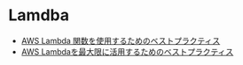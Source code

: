 # Lamdba
- [AWS Lambda 関数を使用するためのベストプラクティス](https://docs.aws.amazon.com/ja_jp/lambda/latest/dg/best-practices.html#function-code)
- [AWS Lambdaを最大限に活用するためのベストプラクティス](https://qiita.com/kazuya-sugawara/items/6ae659fd760a9c486605)
